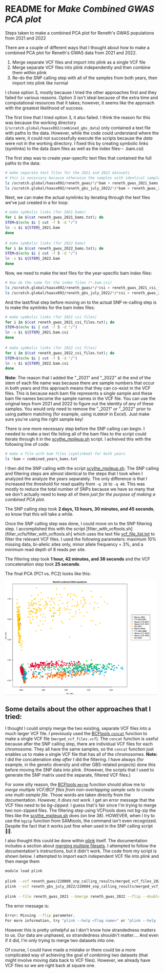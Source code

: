 # README for _Make Combined GWAS PCA plot_
Steps taken to make a combined PCA plot for Reneth's GWAS populations from 2021 and 2022


There are a couple of different ways that I thought about how to make a combined PCA plot for Reneth's GWAS data from 2021 and 2022.
1. Merge separate VCF files and import into plink as a single VCF file
2. Merge separate VCF files into plink independently and then combine them within plink
3. Re-do the SNP calling step with all of the samples from both years, then import into plink like normal

I chose option 3, mostly because I tried the other approaches first and they failed for various reasons. Option 3 isn't ideal because of the extra time and computational resources that it takes; however, it seems like the approach with the greatest likelihood of success.

The first time that I tried option 3, it also failed. I think the reason for this was because the working directory (`/scratch.global/haasx092/combined_gbs_data`) only contained a text file with paths to the data. However, while the code could understand where the data were, it could not successfully execute the scripts because the _data_ were not in the working directory. I fixed this by creating symbolic links (symlinks) to the data (bam files as well as the index files-- .bam.csi)

The first step was to create year-specific text files that contained the full paths to the data:
```bash
# make separate text files for the 2021 and 2022 datasets
# this is necessary because otherwise the samples with identical sample names from both years will create a conflict at the symlink stage (I previously used a single combined text file with paths to data from both years)
ls /scratch.global/haasx092/reneth_gwas/*/*bam > reneth_gwas_2021_bams.txt
ls /scratch.global/haasx092/reneth_gbs_july_2022/*/*bam > reneth_gwas_2022_bams.txt
```

Next, we can make the actual symlinks by iterating through the text files we've just created in a for loop:
```bash
# make symbolic links (for 2021 bams)
for i in $(cat reneth_gwas_2021_bams.txt); do
STEM=$(echo $i | cut -f 5 -d "/")
ln -s $i ${STEM}_2021.bam
done

# make symbolic links (for 2022 bams)
for i in $(cat reneth_gwas_2022_bams.txt); do
STEM=$(echo $i | cut -f 5 -d "/")
ln -s $i ${STEM}_2022.bam
done
```

Now, we need to make the text files for the year-specific bam index files:
```bash
# Now do the same for the index files (*.bam.csi)
ls /scratch.global/haasx092/reneth_gwas/*/*csi > reneth_gwas_2021_csi_files.txt
ls /scratch.global/haasx092/reneth_gbs_july_2022/*/*csi > reneth_gwas_2022_csi_files.txt
```

And the last/final step before moving on to the actual SNP re-calling step is to make the symlinks for the bam index files:
```bash
# make symbolic links (for 2021 csi files)
for i in $(cat reneth_gwas_2021_csi_files.txt); do
STEM=$(echo $i | cut -f 5 -d "/")
ln -s $i ${STEM}_2021.bam.csi
done

# make symbolic links (for 2022 csi files)
for i in $(cat reneth_gwas_2022_csi_files.txt); do
STEM=$(echo $i | cut -f 5 -d "/")
ln -s $i ${STEM}_2022.bam.csi
done
```

**Note:** The reason that I added the "\_2021" and "\_2022" at the end of the stem of each file name was because there are sample numbers that occur in both years and this approach means that they can co-exist in the VCF files. This is because each bam file represents a single sample and these bam file names become the sample names in the VCF file. You can use the original keys from 2021 and 2022 to figure out the identity of any of these samples. You would only need to remove the "\_2021" or "\_2022" prior to using pattern matching (for example, using `VLOOKUP` in Excel). Just make sure you're using the right sample key!

There is one more necessary step before the SNP calling can begin. I needed to make a text file listing all of the bam files to the script could iterate through it in the [scythe_mpileup.sh](snp_calling/scythe_mpileup.sh) script. I acheived this with the following line of code:
```bash
# make a file with bam files (symlinked) for both years
ls *bam > combined_years_bams.txt
```

I then did the SNP calling with the script [scythe_mpileup.sh](snp_calling/scythe_mpileup.sh). The SNP calling and filtering steps are almost identical to the steps that I took when I analyzed the analyze the years separately. The only difference is that I increased the threshold for read quality from `-q 20` to `-q 40`. This was mostly to reduce the total number of SNPs because we have so many that we don't actually need to keep all of them _just for the purpose of making a combined PCA plot_.

The SNP calling step took **2 days, 13 hours, 30 minutes, and 45 seconds**, so know that this will take a while.

Once the SNP calling step was done, I could move on to the SNP filtering step. I accomplished this with the script [filter_with_vcftools.sh](filter_vcfs/filter_with_vcftools.sh] which uses the text file [vcf_file_list.txt](helper_files/vcf_file_list.txt) to filter the relevant VCF files. I used the following parameters: maximum 10% missing data, bi-allelic sites only, minor allele frequency = 3%, and a minimum read depth of 8 reads per site.

The filtering step took **1 hour, 42 minutes, and 38 seconds** and the VCF concatenation step took **25 seconds**.

The final PCA (PC1 vs. PC2) looks like this:

<img src="images/220824_reneth_gbs_combined_years.png" width="500">

## Some details about the other approaches that I tried:

I thought I could simply merge the two existing, separate VCF files into a much larger VCF file. I previously used the [BCFtools `concat`](https://samtools.github.io/bcftools/bcftools.html#concat) function to make a single VCF file (`merged_vcf_files.vcf`). The `concat` function is useful because after the SNP calling step, there are individual VCF files for each chromosome. They all have the same samples, so the `concat` function just enables us to make a single VCF file that has all of the chromosomes. **Note:** I did the concatenation step _after_ I did the filtering. I have always (for example, in the genetic diversity and other GBS-related projects) done this before moving the SNP data into plink. (However, the scripts that I used to generate the SNP matrix used the separate, filtered VCF files.)

For some silly reason, the [BCFtools `merge`](https://samtools.github.io/bcftools/bcftools.html#merge) function should allow me to _merge multiple VCF/BCF files from non-overlapping sample sets to create one multi-sample file_. Those words are taken directly from the documentation. However, it _does not work_. I get an error message that the VCF files need to be _bg-zipped_. I guess that's fair since I'm trying to merge two non-zipped files. The filtering step using VCFtools does not bg-zip the files like the [scythe_mpileup.sh](snp_calling/scythe_mpileup.sh) does (on line 38). HOWEVER, when I try to use the `bgzip` function from SAMtools, the command isn't even recognized. Despite the fact that it works just fine when used in the SNP calling script 🤷‍♂️.

I also thought this could be done within [plink](https://zzz.bwh.harvard.edu/plink/index.shtml) itself. The documentation includes a section about [merging multiple filesets](https://zzz.bwh.harvard.edu/plink/dataman.shtml#mergelist). I attempted to follow the documentation's instructions, but it didn't work. The code from my script is shown below. I attempted to import each independent VCF file into plink and then merge them

```bash
module load plink

plink --vcf reneth_gwas/220809_snp_calling_results/merged_vcf_files_2021.vcf --mind 0.99 --write-snplist --make-bed --double-id --allow-extra-chr --recode --out reneth_gwas_2021
plink --vcf reneth_gbs_july_2022/220804_snp_calling_results/merged_vcf_files_2022.vcf --mind 0.99 --write-snplist --make-bed --double-id --allow-extra-chr --recode --out reneth_gwas_2022

plink --file reneth_gwas_2021 --bmerge reneth_gwas_2022 --flip --double-id --allow-extra-chr --recode --out merge
```

The error message is:<br>
```bash
Error: Missing --flip parameter.
For more information, try "plink --help <flag name>" or "plink --help | more".
```

However this is pretty unhelpful as I don't know how strandedness matters to us. Our data are unphased, so strandedness shouldn't matter.... And even if it did, I'm only trying to merge two datasets into one.


Of course, I could have made a mistake or there could be a more complicated way of achieving the goal of combining two datasets (that might involve moving data back to VCF files). However, we already have VCF files so we are right back at square one.
